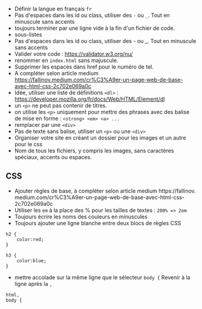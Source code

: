 * Définir la langue en français `fr`
* Pas d'espaces dans les id ou class, utiliser des `-` ou  `_`. Tout en minuscule sans accents
* toujours terminer par une ligne vide à la fin d'un fichier de code.
* sous-listes
* Pas d'espaces dans les id ou class, utiliser des - ou _. Tout en minuscule sans accents
* Valider votre code : https://validator.w3.org/nu/
* renommer en `index.html` sans majuscule.
* Supprimer les espaces dans href pour le numéro de tel.
* A compléter selon article medium https://fallinov.medium.com/cr%C3%A9er-un-page-web-de-base-avec-html-css-2c702e069a0c
* Idée, utiliser une liste de définitions `<dl>` : https://developer.mozilla.org/fr/docs/Web/HTML/Element/dl
* un `<p>` ne peut pas contenir de titres.
* on utilise les `<p>` uniquement pour mettre des phrases avec des balise de mise en forme : `<strong> <em> <a> ...`
* remplacer par une `<div>`
* Pas de texte sans balise, utiliser un `<p>` ou une `<div>`
* Organiser votre site en créant un dossier pour les images et un autre pour le css
* Nom de tous les fichiers, y compris les images, sans caractères spéciaux, accents ou espaces.

## CSS
* Ajouter règles de base, à compléter selon article medium https://fallinov.
  medium.com/cr%C3%A9er-un-page-web-de-base-avec-html-css-2c702e069a0c
* Utiliser les `em` à la place des % pour les tailles de textes : `200% => 2em`
* Toujours écrire les noms des couleurs en minuscules  
* Toujours ajouter une ligne blanche entre deux blocs de règles CSS
```
h2 {
    color:red;
}

h3 {
    color:blue;
}
```  
* mettre accolade sur la même ligne que le sélecteur `body {`
  Revenir à la ligne après la `,`
```
html,
body {
```
